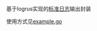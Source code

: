 基于logrus实现的[标准日志](https://gitlab.haochang.tv/orz/docs/blob/master/Basic/Logs.md)输出封装

使用方式见[example.go](./example/example.go)
